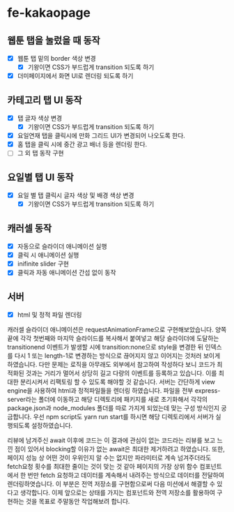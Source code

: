 # fe-kakaopage

## 웹툰 탭을 눌렀을 때 동작
- [x] 웹툰 탭 밑의 border 색상 변경
  - [x] 기왕이면 CSS가 부드럽게 transition 되도록 하기
- [x] 더미페이지에서 화면 UI로 렌더링 되도록 하기

## 카테고리 탭 UI 동작
- [X] 탭 글자 색상 변경
  - [X] 기왕이면 CSS가 부드럽게 transition 되도록 하기
- [X] 요일연재 탭을 클릭시에 만화 그리드 UI가 변경되어 나오도록 한다.
- [X] 홈 탭을 클릭 시에 중간 광고 배너 등을 렌더링 한다.
- [ ] 그 외 탭 동작 구현

## 요일별 탭 UI 동작
- [X] 요일 별 탭 클릭시 글자 색상 및 배경 색상 변경
  - [X] 기왕이면 CSS가 부드럽게 transition 되도록 하기

## 캐러셀 동작
- [x] 자동으로 슬라이더 애니메이션 실행
- [x] 클릭 시 애니메이션 실행
- [x] inifinite slider 구현
- [x] 클릭과 자동 애니메이션 간섭 없이 동작

## 서버 
- [x] html 및 정적 파일 렌더링


 캐러셀 슬라이더 애니메이션은 requestAnimationFrame으로 구현해보았습니다. 양쪽 끝에 각각 첫번째와 마지막 슬라이드를 복사해서 붙여넣고 해당 슬라이더에 도달하는 transitionend 이벤트가 발생할 시에
transition:none으로 style을 변경한 뒤 인덱스를 다시 1 또는 length-1로 변경하는 방식으로 끊어지지 않고 이어지는 것처러 보이게 하였습니다. 다만 문제는 로직을 아무래도 외부에서 참고하여 작성하다 보니 코드가 최적화된 것과는 거리가 멀어서 상당히 길고 다량의 이벤트를 등록하고 있습니다. 이를 최대한 분리시켜서 리팩토링 할 수 있도록 해야할 것 같습니다. 
서버는 간단하게 view engine을 사용하여 html과 정적파일들을 렌더링 하였습니다. 
파일을 전부 express-server라는 폴더에 이동하고 해당 디렉토리에 패키지를 새로 초기화해서 각각의 package.json과 node_modules 폴더를 따로 가지게 되었는데 맞는 구성 방식인지 궁금합니다. 우선 npm script도 yarn run start를 하시면 해당 디렉토리에서 서버가 실행되도록 설정하였습니다.

리뷰에 남겨주신 await 이후에 코드는 이 결과에 관심이 없는 코드라는 리뷰를 보고 느낀 점이 있어서 blocking할 이유가 없는 await은 최대한 제거하려고 하였습니다. 또한, 페이지 성능 상 어떤 것이 우위인지 알 수는 없지만 파라미터로 계속 넘겨주더라도 fetch요청 횟수를 최대한 줄이는 것이 맞는 것 같아 페이지의 가장 상위 함수 컴포넌트에서 한 번만 fetch 요청하고 데이터를 계속해서 내려주는 방식으로 데이터를 전달하여 렌더링하엿습니다.
이 부분은 전역 저장소를 구현함으로써 다음 미션에서 해결할 수 있다고 생각합니다. 이제 앞으로는 상태를 가지는 컴포넌트와 전역 저장소를 활용하여 구현하는 것을 목표로 주말동안 작업해보려 합니다.



